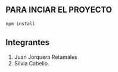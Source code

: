 ## PARA INCIAR EL PROYECTO 
```sh
npm install
```

## Integrantes

1. Juan Jorquera Retamales
2. Silvia Cabello.
